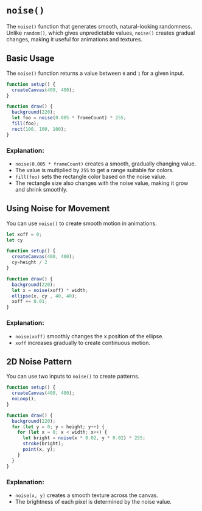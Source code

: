 # `noise()` 

The `noise()` function that generates smooth, natural-looking randomness. Unlike `random()`, which gives unpredictable values, `noise()` creates gradual changes, making it useful for animations and textures.

## Basic Usage
The `noise()` function returns a value between `0` and `1` for a given input.

```javascript
function setup() {
  createCanvas(400, 400);
}

function draw() {
  background(220);
  let foo = noise(0.005 * frameCount) * 255;
  fill(foo);
  rect(100, 100, 100);
}
```

### Explanation:
- `noise(0.005 * frameCount)` creates a smooth, gradually changing value.
- The value is multiplied by `255` to get a range suitable for colors.
- `fill(foo)` sets the rectangle color based on the noise value.
- The rectangle size also changes with the noise value, making it grow and shrink smoothly.

## Using Noise for Movement
You can use `noise()` to create smooth motion in animations.

```javascript
let xoff = 0;
let cy

function setup() {
  createCanvas(400, 400);
  cy=height / 2
}

function draw() {
  background(220);
  let x = noise(xoff) * width;
  ellipse(x, cy , 40, 40);
  xoff += 0.01;
}
```

### Explanation:
- `noise(xoff)` smoothly changes the x position of the ellipse.
- `xoff` increases gradually to create continuous motion.

## 2D Noise Pattern
You can use two inputs to `noise()` to create patterns.

```javascript
function setup() {
  createCanvas(400, 400);
  noLoop();
}

function draw() {
  background(220);
  for (let y = 0; y < height; y++) {
    for (let x = 0; x < width; x++) {
      let bright = noise(x * 0.02, y * 0.02) * 255;
      stroke(bright);
      point(x, y);
    }
  }
}
```

### Explanation:
- `noise(x, y)` creates a smooth texture across the canvas.
- The brightness of each pixel is determined by the noise value.
